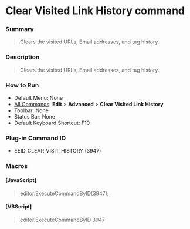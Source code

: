 # Clear Visited Link History command

### Summary

> Clears the visited URLs, Email addresses, and tag history.

### Description

> Clears the visited URLs, Email addresses, and tag history.

### How to Run

- Default Menu: None
- [All Commands](../tools/all_commands): **Edit** \> **Advanced**
\> **Clear Visited Link History**
- Toolbar: None
- Status Bar: None
- Default Keyboard Shortcut: F10

### Plug-in Command ID

- EEID\_CLEAR\_VISIT\_HISTORY (3947)

### Macros

#### \[JavaScript\]

> editor.ExecuteCommandByID(3947);

#### \[VBScript\]

> editor.ExecuteCommandByID 3947
